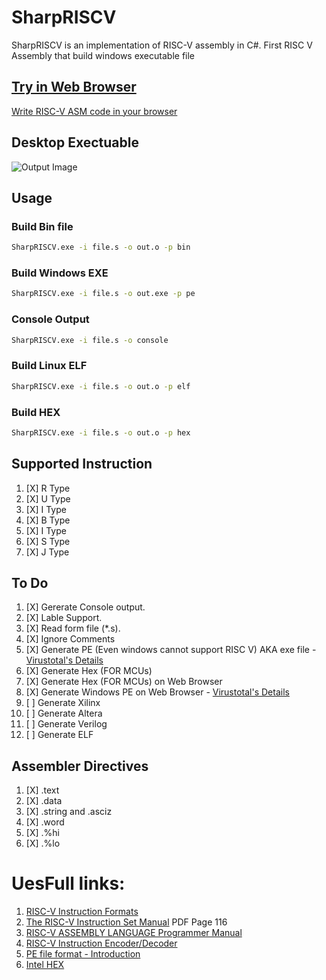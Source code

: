# SharpRISCV #
SharpRISCV is an implementation of RISC-V assembly in C#.
First RISC V Assembly that build windows executable file

## [Try in Web Browser](https://rizwan3d.github.io/SharpRISCV/)

[Write RISC-V ASM code in your browser](https://rizwan3d.github.io/SharpRISCV/)

## Desktop Exectuable

![Output Image](https://github.com/rizwan3d/SharpRISCV/blob/master/img.jpg?raw=true)

## Usage
### Build Bin file
```bash 
SharpRISCV.exe -i file.s -o out.o -p bin
```
### Build Windows EXE
```bash 
SharpRISCV.exe -i file.s -o out.exe -p pe
```
### Console Output
```bash 
SharpRISCV.exe -i file.s -o console
```
### Build Linux ELF
```bash 
SharpRISCV.exe -i file.s -o out.o -p elf
```
### Build HEX
```bash 
SharpRISCV.exe -i file.s -o out.o -p hex
```

## Supported Instruction
1. [X] R Type
1. [X] U Type
1. [X] I Type
1. [X] B Type
1. [X] I Type
1. [X] S Type
1. [X] J Type


## To Do
1. [X] Gererate Console output.
1. [X] Lable Support.
1. [X] Read form file (*.s).
1. [X] Ignore Comments
1. [X] Generate PE (Even windows cannot support RISC V) AKA exe file - [Virustotal's Details](https://www.virustotal.com/gui/file/3a643bf62df82ae7824887bc2b9bdc45b0cd2ee7d9cbb54860833329b2ce2a3a/details)
1. [X] Generate Hex (FOR MCUs)
1. [X] Generate Hex (FOR MCUs) on Web Browser
1. [X] Generate Windows PE on Web Browser - [Virustotal's Details](https://www.virustotal.com/gui/file/068b7911f9bce1131c2fc0bf412e81e4231146a4e71dfc7b90e6d209d0c0826f/details)
1. [ ] Generate Xilinx
1. [ ] Generate Altera
1. [ ] Generate Verilog
1. [ ] Generate ELF

## Assembler Directives
1. [X] .text
1. [X] .data
1. [X] .string and .asciz
1. [X] .word
1. [X] .%hi
1. [X] .%lo

# UesFull links:
1. [RISC-V Instruction Formats](https://sourceware.org/binutils/docs/as/RISC_002dV_002dFormats.html)
1. [The RISC-V Instruction Set Manual](https://riscv.org/wp-content/uploads/2017/05/riscv-spec-v2.2.pdf) PDF Page 116
1. [RISC-V ASSEMBLY LANGUAGE Programmer Manual](https://shakti.org.in/docs/risc-v-asm-manual.pdf)
1. [RISC-V Instruction Encoder/Decoder](https://luplab.gitlab.io/rvcodecjs)
1. [PE file format - Introduction](https://0xrick.github.io/win-internals/pe1/) 
1. [Intel HEX](https://en.wikipedia.org/wiki/Intel_HEX)
